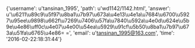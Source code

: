 {'username': u'tansinan_1995', 'path': u'wd1142/1142.html', 'answer': u'\u6211\u89c9\u5f97\u8ba1\u7b97\u673a\u4e13\u4e1a\u7684\u6700\u5927\u95ee\u9898\u662f\u7269\u7406\u57fa\u7840\u592a\u4e0d\u624e\u5b9e\u4e86\uff0c\u4e07\u4e00\u54ea\u5929\u91cf\u5b50\u8ba1\u7b97\u673a\u51fa\u6765\u4e86= =', 'email': u'tansinan_1995@163.com', 'time': '2016-02-22:18:31:44'}